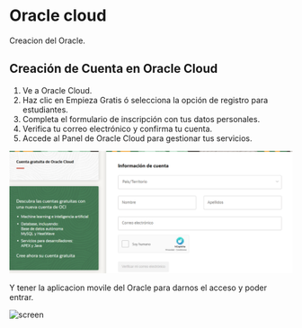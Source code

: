 # Oracle cloud

Creacion del Oracle.

## Creación de Cuenta en Oracle Cloud
1. Ve a Oracle Cloud.
2. Haz clic en Empieza Gratis ó selecciona la opción de registro para estudiantes.
3. Completa el formulario de inscripción con tus datos personales.
4. Verifica tu correo electrónico y confirma tu cuenta.
5. Accede al Panel de Oracle Cloud para gestionar tus servicios.

![screen](https://github.com/Snapshotss/Snapshotss.github.io/blob/main/Oracle%20Cloud/Oracle.png)

Y tener la aplicacion movile del Oracle para darnos el acceso y poder entrar.

![screen]( )
